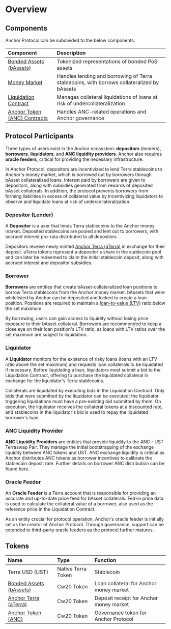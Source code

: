 # Overview

## Components

Anchor Protocol can be subdivided to the below components:

| Component | Description |
| :--- | :--- |
| [Bonded Assets \(bAssets\)](bonded-assets-bassets/) | Tokenized representations of bonded PoS assets |
| [Money Market](money-market/) | Handles lending and borrowing of Terra stablecoins, with borrows collateralized by bAssets |
| [Liquidation Contract](liquidations.md) | Manages collateral liquidations of loans at risk of undercollateralization |
| [Anchor Token \(ANC\) Contracts](../smart-contracts/anchor-token/) | Handles ANC-related operations and Anchor governance |

## Protocol Participants

Three types of users exist in the Anchor ecosystem: **depositors** \(lenders\), **borrowers**, **liquidators**, and **ANC liquidity providers**. Anchor also requires **oracle feeders**, critical for providing the necessary infrastructure.

In Anchor Protocol, depositors are incentivized to lend Terra stablecoins to Anchor's money market, which is borrowed out by borrowers through bAsset collateralized loans. Interest paid by borrowers are given to depositors, along with subsidies generated from rewards of deposited bAsset collaterals. In addition, the protocol prevents borrowers from forming liabilities in excess of collateral value by incentivizing liquidators to observe and liquidate loans at risk of undercollateralization.



### Depositor \(Lender\)

A **Depositor** is a user that lends Terra stablecoins to the Anchor money market. Deposited stablecoins are pooled and lent out to borrowers, with accrued interest pro-rata distributed to all depositors.

Depositors receive newly minted [Anchor Terra \(aTerra\)](money-market/#anchor-terra-aterra) in exchange for their deposit. aTerra tokens represent a depositor's share in the stablecoin pool and can later be redeemed to claim the initial stablecoin deposit, along with accrued interest and depositor subsidies.



### Borrower

**Borrowers** are entities that create bAsset-collateralized loan positions to borrow Terra stablecoins from the Anchor money market. bAssets that were whitelisted by Anchor can be deposited and locked to create a loan position. Positions are required to maintain a [loan-to-value \(LTV\)](money-market/#borrowing-terra-stablecoins) ratio below the set maximum.

By borrowing, users can gain access to liquidity without losing price exposure to their bAsset collateral. Borrowers are recommended to keep a close eye on their loan position's LTV ratio, as loans with LTV ratios over the set maximum are subject to liquidation.



### Liquidator

A **Liquidator** monitors for the existence of risky loans \(loans with an LTV ratio above the set maximum\) and requests loan collaterals to be liquidated if necessary. Before liquidating a loan, liquidators must submit a bid to the Liquidation Contract, offering to purchase the liquidated collateral in exchange for the liquidator's Terra stablecoins.

Collaterals are liquidated by executing bids in the Liquidation Contract. Only bids that were submitted by the liquidator can be executed; the liquidator triggering liquidations must have a pre-existing bid submitted by them. On execution, the liquidator receives the collateral tokens at a discounted rate, and stablecoins in the liquidator's bid is used to repay the liquidated borrower's loan.



### ANC Liquidity Provider

**ANC Liquidity Providers** are entities that provide liquidity to the ANC - UST Terraswap Pair. They manage the initial bootstrapping of the exchange liquidity between ANC tokens and UST. ANC exchange liquidity is critical as Anchor distributes ANC tokens as borrower incentives to calibrate the stablecoin deposit rate. Further details on borrower ANC distribution can be found [here](money-market/deposit-rate-subsidization.md#borrower-anc-incentives).



### Oracle Feeder

An **Oracle Feeder** is a Terra account that is responsible for providing an accurate and up-to-date price feed for bAsset collaterals. Fed-in price data is used to calculate the collateral value of a borrower, also used as the reference price in the Liquidation Contract.

As an entity crucial for protocol operation, Anchor's oracle feeder is initially set as the creator of Anchor Protocol. Through governance, support can be extended to third-party oracle feeders as the protocol further matures.

## Tokens

| Name | Type | Function |
| :--- | :--- | :--- |
| Terra USD \(UST\) | Native Terra Token | Stablecoin |
| [Bonded Assets \(bAssets\)](bonded-assets-bassets/) | Cw20 Token | Loan collateral for Anchor money market |
| [Anchor Terra \(aTerra\)](money-market/#anchor-terra-aterra) | Cw20 Token | Deposit receipt for Anchor money market |
| [Anchor Token \(ANC\)](anchor-token-anc.md) | Cw20 Token | Governance token for Anchor Protocol |

